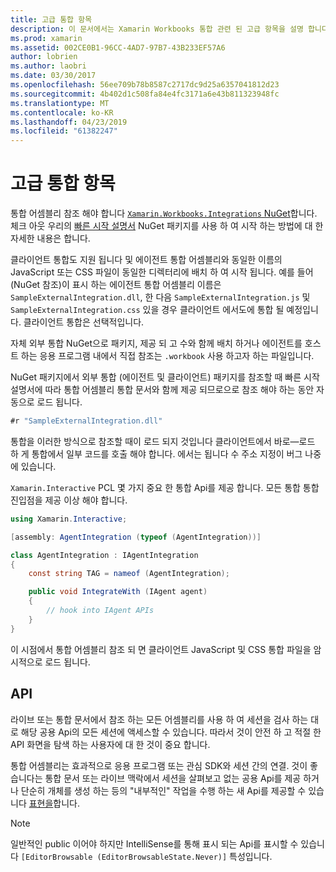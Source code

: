 ```yaml
---
title: 고급 통합 항목
description: 이 문서에서는 Xamarin Workbooks 통합 관련 된 고급 항목을 설명 합니다. Xamarin 통합 문서 내에서 API 노출 되 고 Xamarin.Workbook.Integrations NuGet 패키지에 설명 합니다.
ms.prod: xamarin
ms.assetid: 002CE0B1-96CC-4AD7-97B7-43B233EF57A6
author: lobrien
ms.author: laobri
ms.date: 03/30/2017
ms.openlocfilehash: 56ee709b78b8587c2717dc9d25a6357041812d23
ms.sourcegitcommit: 4b402d1c508fa84e4fc3171a6e43b811323948fc
ms.translationtype: MT
ms.contentlocale: ko-KR
ms.lasthandoff: 04/23/2019
ms.locfileid: "61382247"
---
```

# <a name="advanced-integration-topics"></a>고급 통합 항목

통합 어셈블리 참조 해야 합니다 [ `Xamarin.Workbooks.Integrations` NuGet][nuget]합니다. 체크 아웃 우리의 [빠른 시작 설명서](~/tools/workbooks/sdk/index.md) NuGet 패키지를 사용 하 여 시작 하는 방법에 대 한 자세한 내용은 합니다.

클라이언트 통합도 지원 됩니다 및 에이전트 통합 어셈블리와 동일한 이름의 JavaScript 또는 CSS 파일이 동일한 디렉터리에 배치 하 여 시작 됩니다. 예를 들어 (NuGet 참조)이 표시 하는 에이전트 통합 어셈블리 이름은 `SampleExternalIntegration.dll`, 한 다음 `SampleExternalIntegration.js` 및 `SampleExternalIntegration.css` 있을 경우 클라이언트 에서도에 통합 될 예정입니다. 클라이언트 통합은 선택적입니다.

자체 외부 통합 NuGet으로 패키지, 제공 되 고 수와 함께 배치 하거나 에이전트를 호스트 하는 응용 프로그램 내에서 직접 참조는 `.workbook` 사용 하고자 하는 파일입니다.

NuGet 패키지에서 외부 통합 (에이전트 및 클라이언트) 패키지를 참조할 때 빠른 시작 설명서에 따라 통합 어셈블리 통합 문서와 함께 제공 되므로으로 참조 해야 하는 동안 자동으로 로드 됩니다.

```csharp
#r "SampleExternalIntegration.dll"
```

통합을 이러한 방식으로 참조할 때이 로드 되지 것입니다 클라이언트에서 바로&mdash;로드 하 게 통합에서 일부 코드를 호출 해야 합니다. 에서는 됩니다 수 주소 지정이 버그 나중에 있습니다.

`Xamarin.Interactive` PCL 몇 가지 중요 한 통합 Api를 제공 합니다. 모든 통합 통합 진입점을 제공 이상 해야 합니다.

```csharp
using Xamarin.Interactive;

[assembly: AgentIntegration (typeof (AgentIntegration))]

class AgentIntegration : IAgentIntegration
{
    const string TAG = nameof (AgentIntegration);

    public void IntegrateWith (IAgent agent)
    {
        // hook into IAgent APIs
    }
}
```

이 시점에서 통합 어셈블리 참조 되 면 클라이언트 JavaScript 및 CSS 통합 파일을 암시적으로 로드 됩니다.

## <a name="apis"></a>API

라이브 또는 통합 문서에서 참조 하는 모든 어셈블리를 사용 하 여 세션을 검사 하는 대로 해당 공용 Api의 모든 세션에 액세스할 수 있습니다. 따라서 것이 안전 하 고 적절 한 API 화면을 탐색 하는 사용자에 대 한 것이 중요 합니다.

통합 어셈블리는 효과적으로 응용 프로그램 또는 관심 SDK와 세션 간의 연결. 것이 좋습니다는 통합 문서 또는 라이브 맥락에서 세션을 살펴보고 없는 공용 Api를 제공 하거나 단순히 개체를 생성 하는 등의 "내부적인" 작업을 수행 하는 새 Api를 제공할 수 있습니다 [표현을](~/tools/workbooks/sdk/representations.md)합니다.

> [!NOTE]
> 일반적인 public 이어야 하지만 IntelliSense를 통해 표시 되는 Api를 표시할 수 있습니다 `[EditorBrowsable (EditorBrowsableState.Never)]` 특성입니다.

[nuget]: https://nuget.org/packages/Xamarin.Workbooks.Integration

